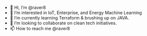 - 👋 Hi, I’m @raver8
- 👀 I’m interested in IoT, Enterprise, and Energy Machine Learning 
- 🌱 I’m currently learning Terraform & brushing up on JAVA.
- 💞️ I’m looking to collaborate on clean tech initiatives.
- 📫 How to reach me @raver8

